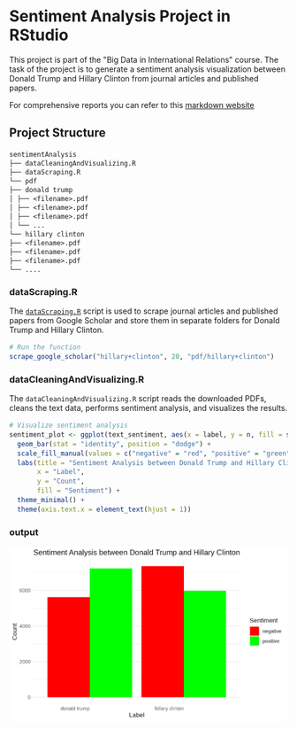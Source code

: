 # Sentiment Analysis Project in RStudio

This project is part of the "Big Data in International Relations" course. The task of the project is to generate a sentiment analysis visualization between Donald Trump and Hillary Clinton from journal articles and published papers.

For comprehensive reports you can refer to this [markdown website](https://muhammad-zulfikar.github.io/bigDataInInternationalRelations/Task-2.html)

## Project Structure
```
sentimentAnalysis
├── dataCleaningAndVisualizing.R
├── dataScraping.R
└── pdf
├── donald trump
│ ├── <filename>.pdf
│ ├── <filename>.pdf
│ ├── <filename>.pdf
│ └── ...
└── hillary clinton
├── <filename>.pdf
├── <filename>.pdf
├── <filename>.pdf
└── ....
```

### dataScraping.R

The [`dataScraping.R`](https://github.com/muhammad-zulfikar/googleScholarPdfScraping) script is used to scrape journal articles and published papers from Google Scholar and store them in separate folders for Donald Trump and Hillary Clinton.

```R
# Run the function
scrape_google_scholar("hillary+clinton", 20, "pdf/hillary+clinton")
```

### dataCleaningAndVisualizing.R

The `dataCleaningAndVisualizing.R` script reads the downloaded PDFs, cleans the text data, performs sentiment analysis, and visualizes the results.

```R
# Visualize sentiment analysis
sentiment_plot <- ggplot(text_sentiment, aes(x = label, y = n, fill = sentiment)) +
  geom_bar(stat = "identity", position = "dodge") +
  scale_fill_manual(values = c("negative" = "red", "positive" = "green")) +
  labs(title = "Sentiment Analysis between Donald Trump and Hillary Clinton",
       x = "Label",
       y = "Count",
       fill = "Sentiment") +
  theme_minimal() +
  theme(axis.text.x = element_text(hjust = 1))
```

### output

![sentimentAnalysis(Journal).png](output/sentimentAnalysis(Journal).png)
